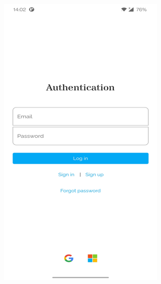 <img src="https://github.com/Aman-2334/Flutter/blob/main/Authentication_Screen/Authentication%20Screen.jpg" height="900" width="500" />
